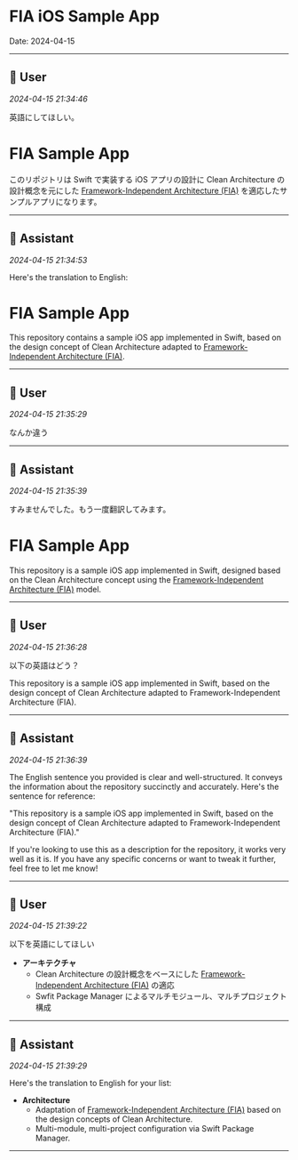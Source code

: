 # FIA iOS Sample App

Date: 2024-04-15

---

## 👤 User
*2024-04-15 21:34:46*

英語にしてほしい。

# FIA Sample App

このリポジトリは Swift で実装する iOS アプリの設計に Clean Architecture の設計概念を元にした [Framework-Independent Architecture (FIA)](https://github.com/suguruTakahashi-1234/framework-independent-architecture) を適応したサンプルアプリになります。

---

## 🤖 Assistant
*2024-04-15 21:34:53*

Here's the translation to English:

# FIA Sample App

This repository contains a sample iOS app implemented in Swift, based on the design concept of Clean Architecture adapted to [Framework-Independent Architecture (FIA)](https://github.com/suguruTakahashi-1234/framework-independent-architecture).

---

## 👤 User
*2024-04-15 21:35:29*

なんか違う

---

## 🤖 Assistant
*2024-04-15 21:35:39*

すみませんでした。もう一度翻訳してみます。

# FIA Sample App

This repository is a sample iOS app implemented in Swift, designed based on the Clean Architecture concept using the [Framework-Independent Architecture (FIA)](https://github.com/suguruTakahashi-1234/framework-independent-architecture) model.

---

## 👤 User
*2024-04-15 21:36:28*

以下の英語はどう？

This repository is a sample iOS app implemented in Swift, based on the design concept of Clean Architecture adapted to Framework-Independent Architecture (FIA).

---

## 🤖 Assistant
*2024-04-15 21:36:39*

The English sentence you provided is clear and well-structured. It conveys the information about the repository succinctly and accurately. Here's the sentence for reference:

"This repository is a sample iOS app implemented in Swift, based on the design concept of Clean Architecture adapted to Framework-Independent Architecture (FIA)."

If you're looking to use this as a description for the repository, it works very well as it is. If you have any specific concerns or want to tweak it further, feel free to let me know!

---

## 👤 User
*2024-04-15 21:39:22*

以下を英語にしてほしい



- **アーキテクチャ**
  -  Clean Architecture の設計概念をベースにした [Framework-Independent Architecture (FIA)](https://github.com/suguruTakahashi-1234/framework-independent-architecture) の適応
  - Swfit Package Manager によるマルチモジュール、マルチプロジェクト構成

---

## 🤖 Assistant
*2024-04-15 21:39:29*

Here's the translation to English for your list:

- **Architecture**
  - Adaptation of [Framework-Independent Architecture (FIA)](https://github.com/suguruTakahashi-1234/framework-independent-architecture) based on the design concepts of Clean Architecture.
  - Multi-module, multi-project configuration via Swift Package Manager.

---
